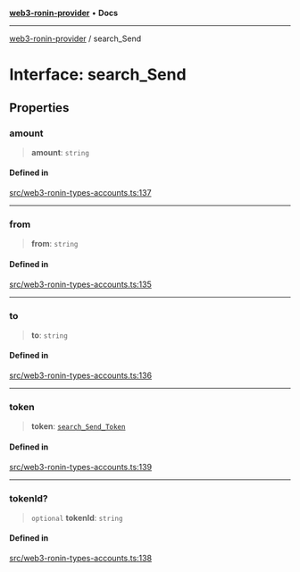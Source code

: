 [**web3-ronin-provider**](../README.md) • **Docs**

***

[web3-ronin-provider](../globals.md) / search\_Send

# Interface: search\_Send

## Properties

### amount

> **amount**: `string`

#### Defined in

[src/web3-ronin-types-accounts.ts:137](https://github.com/chuacw/web3-ronin-provider/blob/8f8ec8edfaa82f0741161cc9ab238177f2999ade/src/web3-ronin-types-accounts.ts#L137)

***

### from

> **from**: `string`

#### Defined in

[src/web3-ronin-types-accounts.ts:135](https://github.com/chuacw/web3-ronin-provider/blob/8f8ec8edfaa82f0741161cc9ab238177f2999ade/src/web3-ronin-types-accounts.ts#L135)

***

### to

> **to**: `string`

#### Defined in

[src/web3-ronin-types-accounts.ts:136](https://github.com/chuacw/web3-ronin-provider/blob/8f8ec8edfaa82f0741161cc9ab238177f2999ade/src/web3-ronin-types-accounts.ts#L136)

***

### token

> **token**: [`search_Send_Token`](search_Send_Token.md)

#### Defined in

[src/web3-ronin-types-accounts.ts:139](https://github.com/chuacw/web3-ronin-provider/blob/8f8ec8edfaa82f0741161cc9ab238177f2999ade/src/web3-ronin-types-accounts.ts#L139)

***

### tokenId?

> `optional` **tokenId**: `string`

#### Defined in

[src/web3-ronin-types-accounts.ts:138](https://github.com/chuacw/web3-ronin-provider/blob/8f8ec8edfaa82f0741161cc9ab238177f2999ade/src/web3-ronin-types-accounts.ts#L138)
